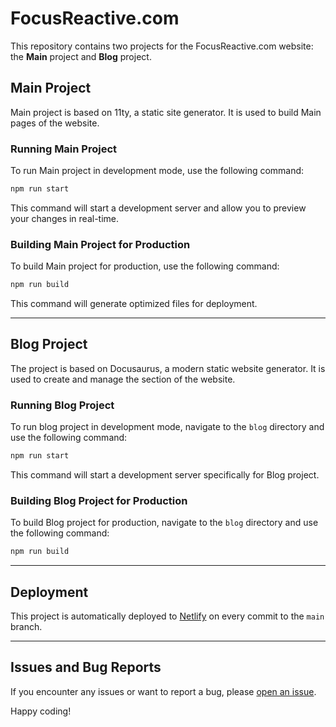 # FocusReactive.com

This repository contains two projects for the FocusReactive.com website: the **Main** project and **Blog** project.

## Main Project

Main project is based on 11ty, a static site generator. It is used to build Main pages of the website.

### Running Main Project

To run Main project in development mode, use the following command:

```bash
npm run start
```

This command will start a development server and allow you to preview your changes in real-time.

### Building Main Project for Production

To build Main project for production, use the following command:

```bash
npm run build
```

This command will generate optimized files for deployment.

---

## Blog Project

The project is based on Docusaurus, a modern static website generator. It is used to create and manage the section of the website.

### Running Blog Project

To run blog project in development mode, navigate to the `blog` directory and use the following command:

```bash
npm run start
```

This command will start a development server specifically for Blog project.

### Building Blog Project for Production

To build Blog project for production, navigate to the `blog` directory and use the following command:

```bash
npm run build
```

---

## Deployment

This project is automatically deployed to [Netlify](https://www.netlify.com/) on every commit to the `main` branch.

---

## Issues and Bug Reports

If you encounter any issues or want to report a bug, please [open an issue](https://github.com/focusreactive/focusreactive.com-site/issues).

Happy coding!
